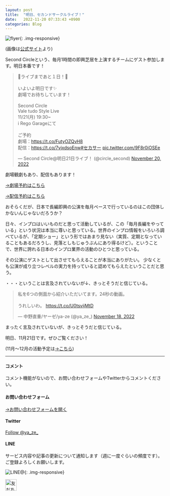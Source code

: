 ```yaml
---
layout: post
title:  "明日、セカンドサークルライブ！"
date:   2022-11-20 07:33:43 +0900
categories: Blog
---
```


![flyer]({{site.baseurl}}/img/20221106_01.jpg){: .img-responsive}

(画像は[公式サイト](https://lit.link/secondcircle)より)


Second Circleという、毎月1時間の即興芝居を上演するチームにゲスト参加します。明日本番です！

<blockquote class="twitter-tweet"><p lang="ja" dir="ltr">🎉ライブまであと１日！🎉<br><br>いよいよ明日です✨<br>劇場でお待ちしています！<br><br>Second Circle<br>Vale tudo Style Live<br>11/21(月) 19:30~<br>i Rego Garageにて<br><br>ご予約<br>劇場：<a href="https://t.co/FutyOZQvH8">https://t.co/FutyOZQvH8</a><br>配信：<a href="https://t.co/7vjxdsoEnw">https://t.co/7vjxdsoEnw</a><a href="https://twitter.com/hashtag/%E3%82%BB%E3%82%AB%E3%82%B5%E3%83%BC?src=hash&amp;ref_src=twsrc%5Etfw">#セカサー</a> <a href="https://t.co/9F8r0iOSEe">pic.twitter.com/9F8r0iOSEe</a></p>&mdash; Second Circle@明日21日ライブ！ (@circle_second) <a href="https://twitter.com/circle_second/status/1594159257913798656?ref_src=twsrc%5Etfw">November 20, 2022</a></blockquote> <script async src="https://platform.twitter.com/widgets.js" charset="utf-8"></script>

劇場観劇もあり、配信もあります！

[→劇場予約はこちら](https://docs.google.com/forms/d/e/1FAIpQLScFNYEhoJ6zyBam5wyurg625cu_wANuxeb38vAe-tORdGpNIA/viewform)

[→配信予約はこちら](https://twitcasting.tv/c:secondcircle/shopcart/195215)

おそらくだが、日本で長編即興の公演を毎月ペースで行っているのはこの団体しかないんじゃないだろうか？

日々、インプロはいいものだと思って活動しているが、この「毎月長編をやっている」という状況は本当に尊いと思っている。世界のインプロ情報をいろいろ調べているが、「定期ショー」という形ではあまり見ない（実質、定期となっていることもあるだろうし、見落としもじゅうぶんにあり得るけど）。ということで、世界に誇れる日本のインプロ業界の活動のひとつと思っている。

その公演にゲストとして出させてもらえることが本当にありがたい。
少なくとも公演が成り立つレベルの実力を持っていると認めてもらえたということだと思う。

・・・ということは言及されていないが↓、きっとそうだと信じている。

<blockquote class="twitter-tweet"><p lang="ja" dir="ltr">私を6つの側面から紹介いただいてます。24秒の動画。<br><br>うれしいわ。 <a href="https://t.co/U0tsvijMtD">https://t.co/U0tsvijMtD</a></p>&mdash; 中野直重/ヤーゼ/ya-ze (@ya_ze_) <a href="https://twitter.com/ya_ze_/status/1593751533673332736?ref_src=twsrc%5Etfw">November 18, 2022</a></blockquote> <script async src="https://platform.twitter.com/widgets.js" charset="utf-8"></script>

まったく言及されていないが、きっとそうだと信じている。

明日、11月21日です。ぜひご覧ください！



(11月～12月の活動予定は[→こちら]({{site.baseurl}}/blog/2022/10/29/StagesInNovember/))

---
#### コメント
コメント機能がないので、お問い合わせフォームやTwitterからコメントください。

#### お問い合わせフォーム
[→お問い合わせフォームを開く]({{site.baseurl}}/docs/contact/)

#### Twitter

<a href="https://twitter.com/ya_ze_?ref_src=twsrc%5Etfw" class="twitter-follow-button" data-show-count="false">Follow @ya_ze_</a><script async src="https://platform.twitter.com/widgets.js" charset="utf-8"></script>


#### LINE

サービス内容や記事の更新について通知します（週に一度ぐらいの頻度です）。
ご登録よろしくお願いします。

![LINE@]({{site.baseurl}}/img/lineat.png){: .img-responsive}

<a href="https://line.me/R/ti/p/%40tqt3140x"><img height="36" border="0" alt="友だち追加" src="https://scdn.line-apps.com/n/line_add_friends/btn/ja.png"></a>
